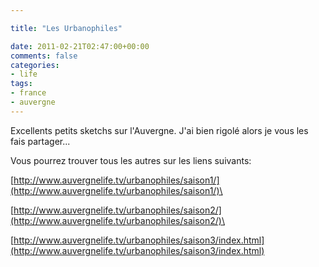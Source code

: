 ```yaml
---

title: "Les Urbanophiles"

date: 2011-02-21T02:47:00+00:00
comments: false
categories: 
- life
tags:
- france
- auvergne
---
```


Excellents petits sketchs sur l'Auvergne. J'ai bien rigolé alors je vous les fais partager...

Vous pourrez trouver tous les autres sur les liens suivants:

[http://www.auvergnelife.tv/urbanophiles/saison1/](http://www.auvergnelife.tv/urbanophiles/saison1/)\

[http://www.auvergnelife.tv/urbanophiles/saison2/](http://www.auvergnelife.tv/urbanophiles/saison2/)\

[http://www.auvergnelife.tv/urbanophiles/saison3/index.html](http://www.auvergnelife.tv/urbanophiles/saison3/index.html)
